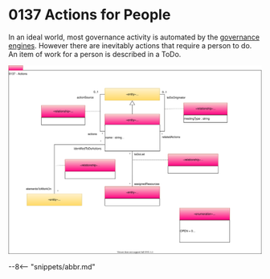 <!-- SPDX-License-Identifier: CC-BY-4.0 -->
<!-- Copyright Contributors to the Egeria project. -->

# 0137 Actions for People

In an ideal world, most governance activity is automated by the [governance engines](0461-governance-engines.md). However there are inevitably actions that require a person to do. An item of work for a person is described in a ToDo.

![UML](0137-actions.svg "Describing an action for a person")

--8<-- "snippets/abbr.md"
